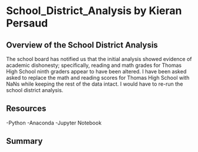 # School_District_Analysis by Kieran Persaud

## Overview of the School District Analysis

The school board has notified us that the initial analysis showed evidence of academic dishonesty; specifically, reading and math grades for Thomas High School ninth graders appear to have been altered. I have been asked asked to replace the math and reading scores for Thomas High School with NaNs while keeping the rest of the data intact. I would have to re-run the school district analysis.

## Resources
-Python
-Anaconda
-Jupyter Notebook

## Summary 
